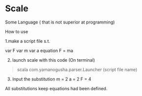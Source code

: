 # Scale
Some Language ( that is not superior at programming)

How to use

1.make a script file
s.t.

var F
var m
var a
equation F = ma

2. launch scale with this code
(On terminal)
> scala com.yamanogusha.parser.Launcher (script file name)

3. Input the substitution
m = 2
a = 2
F = 4

All substitutions keep equations had been defined.
